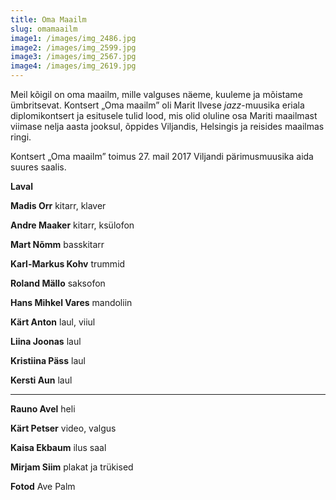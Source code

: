 ```yaml
---
title: Oma Maailm
slug: omamaailm
image1: /images/img_2486.jpg
image2: /images/img_2599.jpg
image3: /images/img_2567.jpg
image4: /images/img_2619.jpg
---
```

Meil kõigil on oma maailm, mille valguses näeme, kuuleme ja mõistame ümbritsevat. Kontsert „Oma maailm” oli Marit Ilvese _jazz_-muusika eriala diplomikontsert ja esitusele tulid lood, mis olid oluline osa Mariti maailmast viimase nelja aasta jooksul, õppides Viljandis, Helsingis ja reisides maailmas ringi.

Kontsert „Oma maailm” toimus 27. mail 2017 Viljandi pärimusmuusika aida suures saalis. 

**Laval**

**Madis Orr** kitarr, klaver

**Andre Maaker** kitarr, ksülofon

**Mart Nõmm** basskitarr

**Karl-Markus Kohv** trummid

**Roland Mällo** saksofon

**Hans Mihkel Vares** mandoliin

**Kärt Anton** laul, viiul

**Liina Joonas** laul

**Kristiina Päss** laul

**Kersti Aun** laul

****

**Rauno Avel** heli

**Kärt Petser** video, valgus

**Kaisa Ekbaum** ilus saal

**Mirjam Siim** plakat ja trükised

**Fotod** Ave Palm
